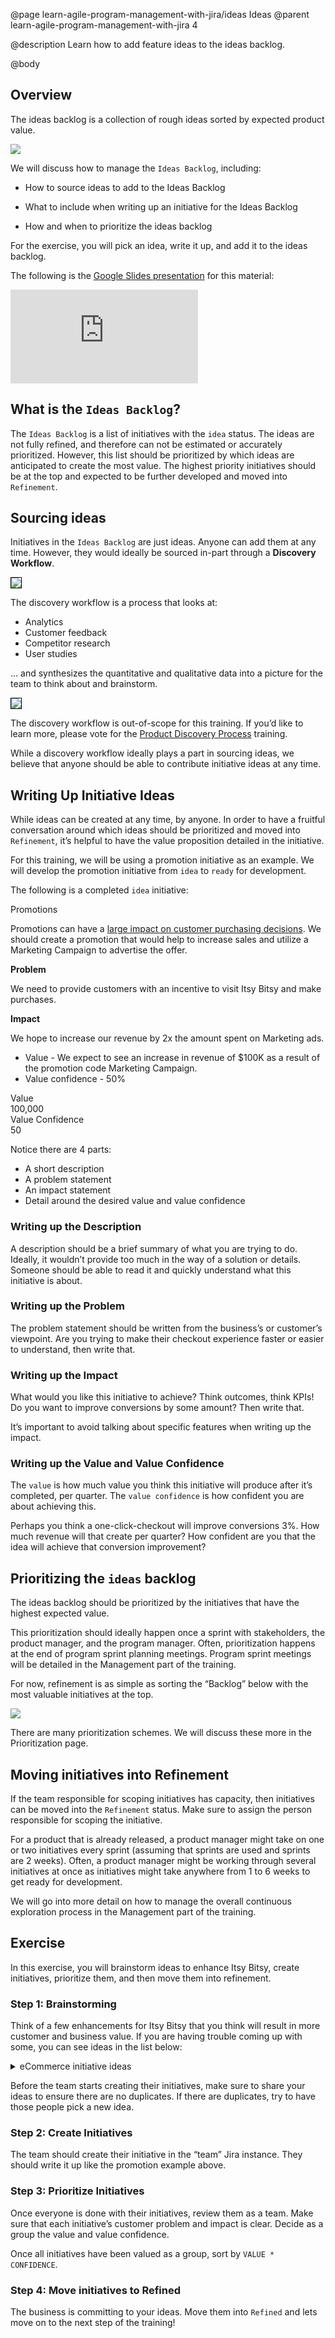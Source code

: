 @page learn-agile-program-management-with-jira/ideas Ideas
@parent learn-agile-program-management-with-jira 4

@description Learn how to add feature ideas to the ideas backlog.

@body


## Overview

The ideas backlog is a collection of rough ideas sorted by expected product value.

<img src="../static/img/program-management-with-jira/exploration-backlog.png"
  class="content-400-800-shadow"/>


We will discuss how to manage the `Ideas Backlog`, including:

*   How to source ideas to add to the Ideas Backlog
    
*   What to include when writing up an initiative for the Ideas Backlog
    
*   How and when to prioritize the ideas backlog
    

For the exercise, you will pick an idea, write it up, and add it to the ideas backlog.

The following is the [Google Slides presentation](https://docs.google.com/presentation/d/1Va8YGzg8KIFwpAGJu1qOY3z1PKbnWXZIbm0ei6PkLzc/edit?usp=sharing)
for this material:

<iframe src="https://docs.google.com/presentation/d/e/2PACX-1vRuEfDoGOmSxCkLuD_WSeKsR_hgQINvxeW3OA4J-5bPK5ltRHdw_Fr0gQtD5zmvEQdhU28CIMh8yn-N/embed?start=false&loop=false&delayms=3000" frameborder="0" class="block-16-by-9" allowfullscreen="true" mozallowfullscreen="true" webkitallowfullscreen="true"></iframe>


What is the `Ideas Backlog`?
----------------------------

The `Ideas Backlog` is a list of initiatives with the `idea` status. The ideas are not fully refined, and therefore can not be estimated or accurately prioritized. However, this list should be prioritized by which ideas are anticipated to create the most value. The highest priority initiatives should be at the top and expected to be further developed and moved into `Refinement`.

Sourcing ideas
--------------

Initiatives in the `Ideas Backlog` are just ideas. Anyone can add them at any time. However, they would ideally be sourced in-part through a **Discovery Workflow**.


<img src="../static/img/program-management-with-jira/continuous-exploration-workflow.png"
	style="border: solid 1px black;"/>

The discovery workflow is a process that looks at:

*   Analytics
*   Customer feedback
*   Competitor research
*   User studies
    

... and synthesizes the quantitative and qualitative data into a picture for the team to think about and brainstorm.


<img src="../static/img/program-management-with-jira/customer-reports.png"
  style="border: solid 1px black;"/>


The discovery workflow is out-of-scope for this training. If you’d like to learn more, please vote for the [Product Discovery Process](https://github.com/bitovi/academy/issues/386) training.

While a discovery workflow ideally plays a part in sourcing ideas, we believe that anyone should be able to contribute initiative ideas at any time.


Writing Up Initiative Ideas
---------------------------

While ideas can be created at any time, by anyone. In order to have a fruitful conversation around which ideas should be prioritized and moved into `Refinement`, it’s helpful to have the value proposition detailed in the initiative.

For this training, we will be using a promotion initiative as an example. We will develop the promotion initiative from `idea` to `ready` for development.

The following is a completed `idea` initiative:

<div class='jira-issue'>
<p class='jira-title'>Promotions</p>
<div class='jira-description'>

Promotions can have a [large impact on customer purchasing decisions](https://www.inc.com/peter-roesler/new-study-shows-deals-promotions-affect-every-part-of-shopping-experience.html). We should create a promotion that would help to increase sales and utilize a Marketing Campaign to advertise the offer. 

__Problem__

We need to provide customers with an incentive to visit Itsy Bitsy and make purchases.  


__Impact__

We hope to increase our revenue by 2x the amount spent on Marketing ads.

- Value  - We expect to see an increase in revenue of $100K as a result of the promotion code Marketing Campaign. 
- Value confidence - 50%

<form class='jira-details'>
<div class='jira-label'>Value</div><div class='jira-value'>100,000</div>
<div class='jira-label'>Value Confidence</div><div class='jira-value'>50</div>
</form>

</div>
</div>

Notice there are 4 parts:

- A short description
- A problem statement
- An impact statement
- Detail around the desired value and value confidence


### Writing up the Description

A description should be a brief summary of what you are trying to do. Ideally, it wouldn’t provide too much in the way of a solution or details. Someone should be able to read it and quickly understand what this initiative is about.

### Writing up the Problem

The problem statement should be written from the business’s or customer’s viewpoint. Are you trying to make their checkout experience faster or easier to understand, then write that.

### Writing up the Impact

What would you like this initiative to achieve? Think outcomes, think KPIs! Do you want to improve conversions by some amount? Then write that.

It’s important to avoid talking about specific features when writing up the impact.

### Writing up the Value and Value Confidence

The `value` is how much value you think this initiative will produce after it’s completed, per quarter. The `value confidence` is how confident you are about achieving this.

Perhaps you think a one-click-checkout will improve conversions 3%. How much revenue will that create per quarter? How confident are you that the idea will achieve that conversion improvement?

Prioritizing the `ideas` backlog
--------------------------------

The ideas backlog should be prioritized by the initiatives that have the highest expected value.

This prioritization should ideally happen once a sprint with stakeholders, the product manager, and the program manager. Often, prioritization happens at the end of program sprint planning meetings. Program sprint meetings will be detailed in the Management part of the training.

For now, refinement is as simple as sorting the “Backlog” below with the most valuable initiatives at the top.

<img src="../static/img/program-management-with-jira/exploration-backlog.png"
  class="content-400-800-shadow"/>

There are many prioritization schemes. We will discuss these more in the Prioritization page.

Moving initiatives into Refinement
----------------------------------

If the team responsible for scoping initiatives has capacity, then initiatives can be moved into the `Refinement` status. Make sure to assign the person responsible for scoping the initiative.

For a product that is already released, a product manager might take on one or two initiatives every sprint (assuming that sprints are used and sprints are 2 weeks). Often, a product manager might be working through several initiatives at once as initiatives might take anywhere from 1 to 6 weeks to get ready for development.

We will go into more detail on how to manage the overall continuous exploration process in the Management part of the training.

Exercise
--------

In this exercise, you will brainstorm ideas to enhance Itsy Bitsy, create initiatives, prioritize them, and then move them into refinement.

### Step 1: Brainstorming

Think of a few enhancements for Itsy Bitsy that you think will result in more customer and business value. If you are having trouble coming up with some, you can see ideas in the list below:

<details>
<summary>eCommerce initiative ideas</summary>


*   Personalized recommendations: Use data analysis and machine learning algorithms to suggest products to customers based on their past purchase history or browsing behavior.
    
*   Social proof: Include customer reviews and ratings to build trust with potential customers and encourage them to make a purchase.
    
*   Upselling and cross-selling: Offer complementary products or upgrade options to customers as they shop, to encourage them to spend more.
    
*   Wishlist and save for later: Give customers the ability to save items for future purchases, which can help drive repeat visits and sales.
    
*   Abandoned cart recovery: Send targeted emails to customers who leave items in their cart without completing their purchase, with incentives to encourage them to return and complete the transaction.
    
*   Loyalty programs: Reward repeat customers with exclusive discounts, free shipping, or other incentives to encourage them to keep coming back.
    
*   Live chat support: Provide real-time customer service and support to help customers with any questions or concerns they may have.
    
*   Personalization: Use data to customize the shopping experience for each customer, such as showing products in their preferred size or color, or tailoring promotions based on their past behavior.
    
*   Mobile optimization: Ensure that your site is mobile-friendly, with a responsive design that works well on all devices, to reach customers who prefer to shop on their smartphones or tablets.
    
*   Easy checkout process: Streamline the checkout process as much as possible, with features like saved payment information and one-click checkout, to reduce the likelihood of customers abandoning their cart at checkout.

</details>



    

Before the team starts creating their initiatives, make sure to share your ideas to ensure there are no duplicates. If there are duplicates, try to have those people pick a new idea.

### Step 2: Create Initiatives

The team should create their initiative in the “team” Jira instance. They should write it up like the promotion example above.

### Step 3: Prioritize Initiatives

Once everyone is done with their initiatives, review them as a team. Make sure that each initiative’s customer problem and impact is clear. Decide as a group the value and value confidence.

Once all initiatives have been valued as a group, sort by `VALUE * CONFIDENCE`.

### Step 4: Move initiatives to Refined

The business is committing to your ideas. Move them into `Refined` and lets move on to the next step of the training!